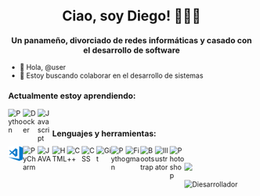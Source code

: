 <h1 align="center"> Ciao, soy Diego! 👨🏻‍💻</h1>
<h3 align="center">Un panameño, divorciado de redes informáticas y casado con el desarrollo de software</h3>


- 👋 Hola, @user
- 📌 Estoy buscando colaborar en el desarrollo de sistemas 

### Actualmente estoy aprendiendo:
<img align="left" alt="Python" width="30px" src="https://images.vexels.com/media/users/3/166477/isolated/preview/9bb722f0e85ddbc1ce0f064534fd2311-icono-del-lenguaje-de-programaci-oacute-n-python-by-vexels.png"/>
<img align="left" alt="Docker" width="30px" src="https://i0.wp.com/www.docker.com/blog/wp-content/uploads/2013/11/homepage-docker-logo.png?fit=400%2C331&ssl=1"/>
<img align="left" alt="Javascript" width="30px" src="https://upload.wikimedia.org/wikipedia/commons/thumb/9/99/Unofficial_JavaScript_logo_2.svg/480px-Unofficial_JavaScript_logo_2.svg.png"/>

<br />


### Lenguajes y herramientas:

<img align="left" alt="Visual Studio Code" width="30px" src="https://raw.githubusercontent.com/github/explore/80688e429a7d4ef2fca1e82350fe8e3517d3494d/topics/visual-studio-code/visual-studio-code.png"/>
<img align="left" alt="PyCharm" width="30px" src="https://img.icons8.com/color/452/pycharm.png"/>
<img align="left" alt="JAVA" width="30px" src="https://brandslogos.com/wp-content/uploads/images/large/java-logo-1.png"/>
<img align="left" alt="HTML" width="30px" src="http://costaricamakers.com/wp-content/uploads/2017/08/HTML5_Logo_512.png"/>
<img align="left" alt="C++" width="30px" src="https://2.bp.blogspot.com/-DrHDBZWMWC0/WyLLvXElCpI/AAAAAAAAACg/BpyMuVGLcaQJ3ur3HgsVqcgZ_di2-Qb1QCLcBGAs/s1600/c-plus-plus-logo.png"/>
<img align="left" alt="CSS" width="30px" src="http://lineadecodigo.com/wp-content/uploads/2014/04/css.png"/>
<img align="left" alt="Git" width="30px" src="https://www.innerzaurus.com/wp-content/uploads/2020/08/Logo-de-Git.png"/>
<img align="left" alt="Python" width="30px" src="https://images.vexels.com/media/users/3/166477/isolated/preview/9bb722f0e85ddbc1ce0f064534fd2311-icono-del-lenguaje-de-programaci-oacute-n-python-by-vexels.png"/>
<img align="left" alt="Figma" width="30px" src="https://cdn-images-1.medium.com/max/1200/1*DG5eBssbHsAyh_RtTRz8mQ@2x.png"/>
<img align="left" alt="Bootstrap" width="30px" src="https://www.google.com/search?q=bootstrap&tbm=isch&chips=q:bootstrap,online_chips:logo:33Hkq0EBa5U%3D&hl=es-419&sa=X&ved=2ahUKEwjNjoGJpLnwAhUpcjABHXSTBlkQ4lYoAHoECAEQGQ&biw=2114&bih=1081#imgrc=HdwgZEi9sv_G-M"/>
<img align="left" alt="Illustrator" width="30px" src="https://upload.wikimedia.org/wikipedia/commons/thumb/f/fb/Adobe_Illustrator_CC_icon.svg/1200px-Adobe_Illustrator_CC_icon.svg.png"/>
<img align="left" alt="Photoshop" width="30px" src="https://upload.wikimedia.org/wikipedia/commons/thumb/a/af/Adobe_Photoshop_CC_icon.svg/1200px-Adobe_Photoshop_CC_icon.svg.png"/>

<br />
<br />
<img src="https://github-readme-stats.vercel.app/api?username=Diesarrollador&&show_icons=true&title_color=5f27cd&icon_color=bb2acf&text_color=54a0ff&bg_color=151515">

<p><img align="center" src="https://github-readme-stats.vercel.app/api/top-langs?username=diesarrollador&show_icons=true&locale=en&layout=compact" alt="Diesarrollador" /></p>